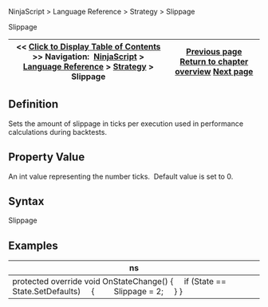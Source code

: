 ﻿
NinjaScript > Language Reference > Strategy > Slippage

Slippage

| << [Click to Display Table of Contents](slippage.md) >> **Navigation:**     [NinjaScript](ninjascript-1.md) > [Language Reference](language_reference_wip-1.md) > [Strategy](strategy-1.md) > Slippage | [Previous page](setorderquantity-1.md) [Return to chapter overview](strategy-1.md) [Next page](startbehavior-1.md) |
| --- | --- |
## Definition
Sets the amount of slippage in ticks per execution used in performance calculations during backtests.
 
## Property Value
An int value representing the number ticks.  Default value is set to 0.
 
## Syntax
Slippage

## 
## Examples

| ns |
| --- |
| protected override void OnStateChange() {      if (State == State.SetDefaults)      {          Slippage = 2;       } } |
